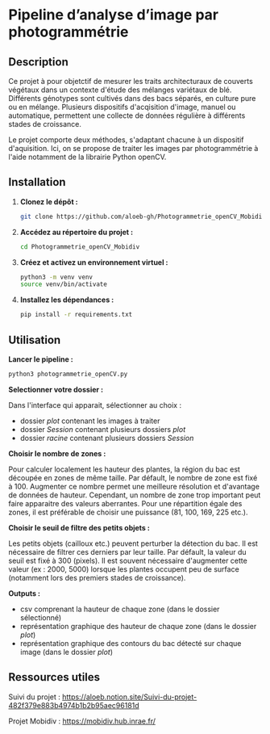 # Pipeline d’analyse d’image par photogrammétrie

## Description
Ce projet à pour objetctif de mesurer les traits architecturaux de couverts végétaux dans un contexte d'étude des mélanges variétaux de blé.
Différents génotypes sont cultivés dans des bacs séparés, en culture pure ou en mélange.
Plusieurs dispositifs d'acqisition d'image, manuel ou automatique, permettent une collecte de données régulière à différents stades de croissance.

Le projet comporte deux méthodes, s'adaptant chacune à un dispositif d'aquisition.
Ici, on se propose de traiter les images par photogrammétrie à l'aide notamment de la librairie Python openCV.

## Installation

1. **Clonez le dépôt :**
    ```bash
    git clone https://github.com/aloeb-gh/Photogrammetrie_openCV_Mobidiv.git
    ```

2. **Accédez au répertoire du projet :**
    ```bash
    cd Photogrammetrie_openCV_Mobidiv
    ```

3. **Créez et activez un environnement virtuel :**
    ```bash
    python3 -m venv venv
    source venv/bin/activate
    ```

4. **Installez les dépendances :**
    ```bash
    pip install -r requirements.txt
    ```



## Utilisation
**Lancer le pipeline :**

```bash
python3 photogrammetrie_openCV.py 
```

**Selectionner votre dossier :**

Dans l'interface qui apparait, sélectionner au choix : 
- dossier *plot* contenant les images à traiter
- dossier *Session* contenant plusieurs dossiers *plot*
- dossier *racine* contenant plusieurs dossiers *Session*

**Choisir le nombre de zones :**

Pour calculer localement les hauteur des plantes, la région du bac est découpée en zones de même taille.
Par défault, le nombre de zone est fixé à 100.
Augmenter ce nombre permet une meilleure résolution et d'avantage de données de hauteur.
Cependant, un nombre de zone trop important peut faire apparaitre des valeurs aberrantes.
Pour une répartition égale des zones, il est préférable de choisir une puissance (81, 100, 169, 225 etc.).


**Choisir le seuil de filtre des petits objets :**

Les petits objets (cailloux etc.) peuvent perturber la détection du bac.
Il est nécessaire de filtrer ces derniers par leur taille.
Par défault, la valeur du seuil est fixé à 300 (pixels).
Il est souvent nécessaire d'augmenter cette valeur (ex : 2000, 5000) lorsque les plantes occupent peu de surface (notamment lors des premiers stades de croissance).

**Outputs :**

- csv comprenant la hauteur de chaque zone (dans le dossier sélectionné)
- représentation graphique des hauteur de chaque zone (dans le dossier *plot*)
- représentation graphique des contours du bac détecté sur chaque image (dans le dossier *plot*)



## Ressources utiles

Suivi du projet : 
https://aloeb.notion.site/Suivi-du-projet-482f379e883b4974b1b2b95aec96181d

Projet Mobidiv :
https://mobidiv.hub.inrae.fr/

